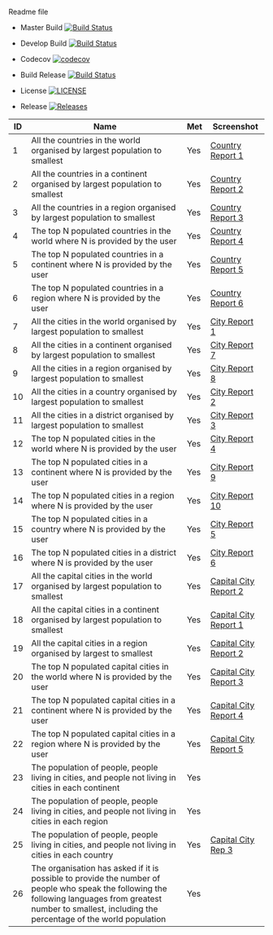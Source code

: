 Readme file

- Master Build [![Build Status](https://travis-ci.org/Richard-Herz/SEMethodsSet08103G1.svg?branch=master)](https://travis-ci.org/Richard-Herz/SEMethodsSet08103G1)
- Develop Build [![Build Status](https://travis-ci.org/Richard-Herz/SEMethodsSet08103G1.svg?branch=master)](https://travis-ci.org/Richard-Herz/SEMethodsSet08103G1)
- Codecov [![codecov](https://codecov.io/gh/Richard-Herz/SEMethodsSet08103G1/branch/master/graph/badge.svg)](https://codecov.io/gh/Richard-Herz/SEMethodsSet08103G1)


- Build Release [![Build Status](https://travis-ci.org/Richard-Herz/SEMethodsSet08103G1.svg?branch=releases)](https://travis-ci.org/Richard-Herz/SEMethodsSet08103G1)
- License [![LICENSE](https://img.shields.io/github/license/Richard-Herz/SEMethodsSet08103G1.svg?style=flat-square)](https://github.com/Richard-Herz/SEMethodsSet08103G1/blob/master/LICENSE)
- Release [![Releases](https://img.shields.io/github/release/Richard-Herz/SEMethodsSet08103G1/all.svg?style=flat-square)](https://github.com/Richard-Herz/SEMethodsSet08103G1/releases)

ID| Name | Met | Screenshot
--- | --- | --- | ---
1 | All the countries in the world organised by largest population to smallest | Yes |  <a href= https://github.com/Richard-Herz/SEMethodsSet08103G1/blob/master/SQLREPORTScreenshots/CountryRep1.PNG> Country Report 1</a>
2 | All the countries in a continent organised by largest population to smallest | Yes | <a href= https://github.com/Richard-Herz/SEMethodsSet08103G1/blob/master/SQLREPORTScreenshots/CountryRep2.PNG> Country Report 2</a>
3 | All the countries in a region organised by largest population to smallest | Yes | <a href= https://github.com/Richard-Herz/SEMethodsSet08103G1/blob/master/SQLREPORTScreenshots/CountryRep3.PNG> Country Report 3</a>
4 | The top N populated countries in the world where N is provided by the user | Yes | <a href= https://github.com/Richard-Herz/SEMethodsSet08103G1/blob/master/SQLREPORTScreenshots/CountryRep4.PNG> Country Report 4</a>
5 | The top N populated countries in a continent where N is provided by the user | Yes | <a href= https://github.com/Richard-Herz/SEMethodsSet08103G1/blob/master/SQLREPORTScreenshots/CountryRep5.PNG> Country Report 5</a>
6 | The top N populated countries in a region where N is provided by the user | Yes | <a href= https://github.com/Richard-Herz/SEMethodsSet08103G1/blob/master/SQLREPORTScreenshots/CountryRep6.PNG> Country Report 6</a>
7 | All the cities in the world organised by largest population to smallest | Yes | <a href= https://github.com/Richard-Herz/SEMethodsSet08103G1/blob/master/SQLREPORTScreenshots/CityRep1.PNG> City Report 1</a>
8 | All the cities in a continent organised by largest population to smallest | Yes | <a href= https://github.com/Richard-Herz/SEMethodsSet08103G1/blob/master/SQLREPORTScreenshots/CityRep7.PNG> City Report 7</a>
9 | All the cities in a region organised by largest population to smallest | Yes | <a href= https://github.com/Richard-Herz/SEMethodsSet08103G1/blob/master/SQLREPORTScreenshots/CityRep8.PNG> City Report 8</a>
10 | All the cities in a country organised by largest population to smallest | Yes | <a href= https://github.com/Richard-Herz/SEMethodsSet08103G1/blob/master/SQLREPORTScreenshots/CityRep2.PNG> City Report 2</a>
11 | All the cities in a district organised by largest population to smallest | Yes | <a href= https://github.com/Richard-Herz/SEMethodsSet08103G1/blob/master/SQLREPORTScreenshots/CityRep3.PNG> City Report 3</a>
12 | The top N populated cities in the world where N is provided by the user | Yes | <a href= https://github.com/Richard-Herz/SEMethodsSet08103G1/blob/master/SQLREPORTScreenshots/CityRep4.PNG> City Report 4</a>
13 | The top N populated cities in a continent where N is provided by the user | Yes | <a href= https://github.com/Richard-Herz/SEMethodsSet08103G1/blob/master/SQLREPORTScreenshots/CityRep9.PNG> City Report 9</a>
14 | The top N populated cities in a region where N is provided by the user | Yes | <a href= https://github.com/Richard-Herz/SEMethodsSet08103G1/blob/master/SQLREPORTScreenshots/CityRep10.PNG> City Report 10</a>
15 | The top N populated cities in a country where N is provided by the user | Yes | <a href= https://github.com/Richard-Herz/SEMethodsSet08103G1/blob/master/SQLREPORTScreenshots/CityRep5.PNG> City Report 5</a>
16 | The top N populated cities in a district where N is provided by the user | Yes | <a href= https://github.com/Richard-Herz/SEMethodsSet08103G1/blob/master/SQLREPORTScreenshots/CityRep6.PNG> City Report 6</a>
17 | All the capital cities in the world organised by largest population to smallest | Yes | <a href= https://github.com/Richard-Herz/SEMethodsSet08103G1/blob/master/SQLREPORTScreenshots/CapitalCityRep2.PNG> Capital City Report 2</a>
18 | All the capital cities in a continent organised by largest population to smallest | Yes | <a href= https://github.com/Richard-Herz/SEMethodsSet08103G1/blob/master/SQLREPORTScreenshots/CapitalCityRep3.PNG> Capital City Report 1</a>
19 | All the capital cities in a region organised by largest to smallest | Yes | <a href= https://github.com/Richard-Herz/SEMethodsSet08103G1/blob/master/SQLREPORTScreenshots/CapitalCityRep4.PNG> Capital City Report 2</a>
20 | The top N populated capital cities in the world where N is provided by the user | Yes | <a href= https://github.com/Richard-Herz/SEMethodsSet08103G1/blob/master/SQLREPORTScreenshots/CapitalCityRep6.PNG> Capital City Report 3</a>
21 | The top N populated capital cities in a continent where N is provided by the user | Yes | <a href= https://github.com/Richard-Herz/SEMethodsSet08103G1/blob/master/SQLREPORTScreenshots/CapitalCityRep5.PNG> Capital City Report 4</a>
22 | The top N populated capital cities in a region where N is provided by the user | Yes | <a href= https://github.com/Richard-Herz/SEMethodsSet08103G1/blob/master/SQLREPORTScreenshots/CapitalCityRep1.PNG> Capital City Report 5</a>
23 | The population of people, people living in cities, and people not living in cities in each continent | Yes |
24 | The population of people, people living in cities, and people not living in cities in each region | Yes |
25 | The population of people, people living in cities, and people not living in cities in each country | Yes | <a href= https://github.com/Richard-Herz/SEMethodsSet08103G1/blob/master/SQLREPORTScreenshots/PopReport1.PNG> Capital City Rep 3 </a>
26 | The organisation has asked if it is possible to provide the number of people who speak the following the following languages from greatest number to smallest, including the percentage of the world population | Yes |

